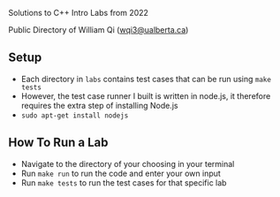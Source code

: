 Solutions to C++ Intro Labs from 2022

Public Directory of William Qi (wqi3@ualberta.ca)

## Setup
- Each directory in `labs` contains test cases that can be run using `make tests`
- However, the test case runner I built is written in node.js, it therefore requires the extra step of installing Node.js 
- `sudo apt-get install nodejs`

## How To Run a Lab
- Navigate to the directory of your choosing in your terminal
- Run `make run` to run the code and enter your own input
- Run `make tests` to run the test cases for that specific lab